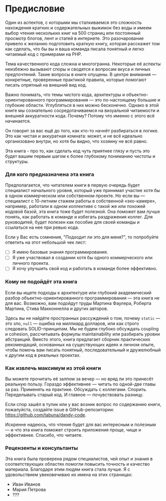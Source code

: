 # Предисловие

Один из аспектов, с которыми мы сталкиваемся это сложность нахождения кратких и содержательных выжимок без воды
 и имеем выбор чтения нескольких книг на 500 страниц или постоянный просмотр блогов, лент и статей в интернете.
 Это разочарование привело к желанию подготовить краткую книгу, которая расскажет том как сделать, что бы вы и ваша команда писала понятный и легко читаемый код с примерами на PHP.

Тема качественного кода сложна и многогранна. Некоторые её аспекты неизбежно вызывают споры и сводятся к вопросам вкуса и личных предпочтений. Такие вопросы в книге опущены. В центре внимания — конкретные, проверенные практикой правила, которые помогают писать опрятный на внешний вид код.

Важно понимать, что темы чистого кода, архитектуры и объектно-ориентированного программирования — это по-настоящему большие и глубокие области.
Углубляться в них можно бесконечно. Однако в этой книге мы сознательно сосредотачиваемся на визуальной читаемости и внешней аккуратности кода.
Почему? Потому что именно с этого всё начинается.

Он говорит за вас ещё до того, как кто-то начнёт разбираться в логике.
Это как чистая и аккуратная комната: может, и не всё идеально организовано внутри, но хотя бы видно, что хозяину не всё равно.

Эта книга - про то, как сделать код чуть приятнее глязу и пусть это будет вашим первым шагом к более глубокому пониманию чистоты и структуры.

### Для кого предназначена эта книга

Предполагается, что читателем книги в первую очередь будет специалист начального уровня, который уже принимал участие хотя бы в одном коммерческом или собственном проекте. Но если вы — специалист с 10-летним стажем работы в собственной «эхо-камере», например, работали в одном коллективе с такой же или похожей кодовой базой, эта книга тоже будет полезной. Она поможет вам лучше понять, как работать в команде и избегать раздражения коллег. Для руководитей, будет полезен как пособие для своей команды и ссылаться на нее при ревью кода.

Если у Вас есть сомнения, "Подходит ли это для меня?", то попробуйте ответить на этот небольшой чек лист:

- [ ] Я имею базовые знания программирования.
- [ ] Я уже участвовал в создании хотя бы одного коммерческого или личного проекта.
- [ ] Я хочу улучшить свой код и работать в команде более эффективно.

### Кому не подойдёт эта книга

Если вы ищете подходы к архитектуре или глубокий академический разбор объектно-ориентированного программирования — эта книга не для вас.
Возможно, вам подойдут труды Мартина Фаулера, Роберта Мартина, Стива Макконнелла и других авторов.

Здесь вы не найдёте пространных рассуждений о том, почему `static` — это зло, `null` — ошибка на миллиард долларов, или как строго следовать SOLID-принципам. Мы не будем глубоко обсуждать coupling и cohesion, рассчитывать формулы maintainability или разбирать уровни абстракций.
Вместо этого, книга предлагает сборник практических рекомендаций, основанных на существующих идеях и личном опыте, чтобы помочь вам писать понятный, последовательный и дружелюбный к другим код в реальных проектах.

### Как извлечь максимум из этой книги

Вы можете прочитать её залпом за вечер — но вряд ли это принесёт реальную пользу. Гораздо эффективнее — читать по одной-две главы за раз. Применять на практике. Обсуждать с коллегами. Спорить. Переделывать старый код.
И главное — почувствовать разницу.

Если спор зашёл в тупик или у вас возник вопрос по содержанию книги,
пожалуйста, создайте issue в GitHub-репозитории:
https://github.com/tabuna/dandy-code.

Искренне надеюсь, что чтение будет для вас интересным и полезным —
и что эта книга поможет строить приложения проще, чище и эффективнее.
Спасибо, что читаете.

### Рецензенты и консультанты

Эта книга была проверена рядом специалистов, чей опыт и знания в соответствующих областях помогли повысить точность и качество материала.
Благодаря этим людям книга стала лучше. Я с удовольствием увековечиваю их имена на этих страницах:

- Иван Иванов
- Мария Петрова
- ???
